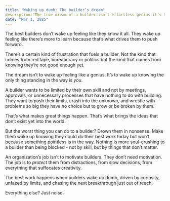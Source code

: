 ```yaml
---
title: "Waking up dumb: The builder’s dream"
description:"The true dream of a builder isn’t effortless genius-it’s the relentless pursuit of problems just beyond their reach."
date: "Mar 1, 2025"
---
```


The best builders don’t wake up feeling like they know it all. They wake up feeling like there’s more to learn because that’s what drives them to push forward.

There’s a certain kind of frustration that fuels a builder. Not the kind that comes from red tape, bureaucracy or politics but the kind that comes from knowing they’re not good enough yet.

The dream isn’t to wake up feeling like a genius. It’s to wake up knowing the only thing standing in the way is _you_.

A builder wants to be limited by their own skill and not by meetings, approvals, or unnecessary processes that have nothing to do with building. They want to push their limits, crash into the unknown, and wrestle with problems so big they have no choice but to grow or be broken by them.

That’s what makes great things happen. That’s what brings the ideas that don’t exist yet into the world.

But the worst thing you can do to a builder? Drown them in nonsense. Make them wake up knowing they could do their best work today but won’t, because something pointless is in the way. Nothing is more soul-crushing to a builder than being blocked - not by skill, but by things that don’t matter.

An organization’s job isn’t to motivate builders. They don’t need motivation. The job is to _protect_ them from distractions, from slow decisions, from everything that suffocates creativity.

The best work happens when builders wake up dumb, driven by curiosity, unfazed by limits, and chasing the next breakthrough just out of reach.

Everything else? Just noise.
